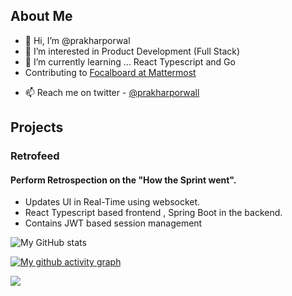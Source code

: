 ## About Me
- 👋 Hi, I’m @prakharporwal
- 👀 I’m interested in Product Development (Full Stack)
- 🌱 I’m currently learning ... React Typescript and Go
- Contributing to [Focalboard at Mattermost](https://github.com/mattermost/focalboard)
<!-- 💞️ I’m looking to collaborate on--> 
- 📫 Reach me on twitter - [@prakharporwall](https://twitter.com/prakharporwall)

<!---
prakharporwal/prakharporwal is a ✨ special ✨ repository because its `README.md` (this file) appears on your GitHub profile.
You can click the Preview link to take a look at your changes.
--->
## Projects
### Retrofeed
#### Perform Retrospection on the "How the Sprint went".
- Updates UI in Real-Time using websocket.
- React Typescript based frontend , Spring Boot in the backend.
- Contains JWT based session management 

![My GitHub stats](https://github-readme-stats.vercel.app/api?username=prakharporwal&show_icons=true&theme=material-palenight)

[![My github activity graph](https://activity-graph.herokuapp.com/graph?username=prakharporwal&theme=material-palenight)](https://github.com/prakharporwal)

![](https://komarev.com/ghpvc/?username=prakharporwal&color=red)
